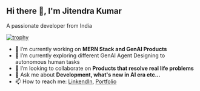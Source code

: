 ## Hi there 👋, I'm Jitendra Kumar

A passionate developer from India

[![trophy](https://github-profile-trophy.vercel.app/?username=ryo-ma&theme=onedark)](https://github.com/ryo-ma/github-profile-trophy)

<!--
**jitendrakumar025/jitendrakumar025** is a ✨ _special_ ✨ repository because its `README.md` (this file) appears on your GitHub profile.

Here are some ideas to get you started:-->

- 🔭 I’m currently working on **MERN Stack and GenAI Products**
- 🌱 I’m currently exploring different GenAI Agent Designing to autonomous human tasks
- 👯 I’m looking to collaborate on **Products that resolve real life problems**
- 💬 Ask me about **Development, what's new in AI era etc...**
- 📫 How to reach me: [LinkendIn](https://www.linkedin.com/in/jitendra-kumar-bunkar-547223232), [Portfolio](https://jitendra-bunkar.netlify.app/)


